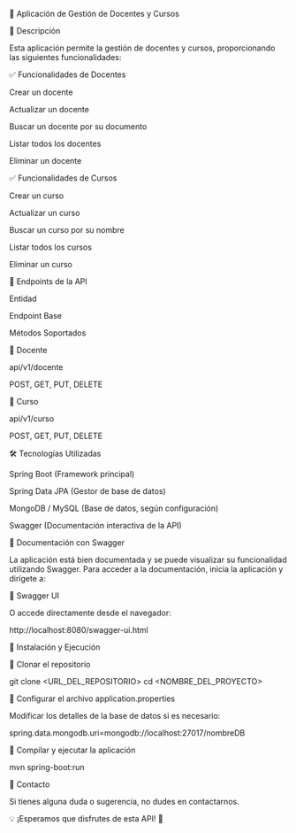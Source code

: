 📌 Aplicación de Gestión de Docentes y Cursos

📖 Descripción

Esta aplicación permite la gestión de docentes y cursos, proporcionando las siguientes funcionalidades:

✅ Funcionalidades de Docentes

Crear un docente

Actualizar un docente

Buscar un docente por su documento

Listar todos los docentes

Eliminar un docente

✅ Funcionalidades de Cursos

Crear un curso

Actualizar un curso

Buscar un curso por su nombre

Listar todos los cursos

Eliminar un curso

🚀 Endpoints de la API

Entidad

Endpoint Base

Métodos Soportados

📌 Docente

api/v1/docente

POST, GET, PUT, DELETE

📌 Curso

api/v1/curso

POST, GET, PUT, DELETE

🛠 Tecnologías Utilizadas

Spring Boot (Framework principal)

Spring Data JPA (Gestor de base de datos)

MongoDB / MySQL (Base de datos, según configuración)

Swagger (Documentación interactiva de la API)

📜 Documentación con Swagger

La aplicación está bien documentada y se puede visualizar su funcionalidad utilizando Swagger.
Para acceder a la documentación, inicia la aplicación y dirígete a:

🔗 Swagger UI

O accede directamente desde el navegador:

http://localhost:8080/swagger-ui.html

📌 Instalación y Ejecución

🔹 Clonar el repositorio

git clone <URL_DEL_REPOSITORIO>
cd <NOMBRE_DEL_PROYECTO>

🔹 Configurar el archivo application.properties

Modificar los detalles de la base de datos si es necesario:

spring.data.mongodb.uri=mongodb://localhost:27017/nombreDB

🔹 Compilar y ejecutar la aplicación

mvn spring-boot:run

📌 Contacto

Si tienes alguna duda o sugerencia, no dudes en contactarnos.

💡 ¡Esperamos que disfrutes de esta API! 🚀
